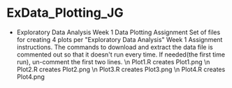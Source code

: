 # ExData_Plotting_JG
* Exploratory Data Analysis Week 1 Data Plotting Assignment
Set of files for creating 4 plots per "Exploratory Data Analysis" Week 1 Assignment instructions.
The commands to download and extract the data file is commented out so that it doesn't run every
time.  If needed(the first time run), un-comment the first two lines.
\n Plot1.R creates Plot1.png
\n Plot2.R creates Plot2.png
\n Plot3.R creates Plot3.png
\n Plot4.R creates Plot4.png

